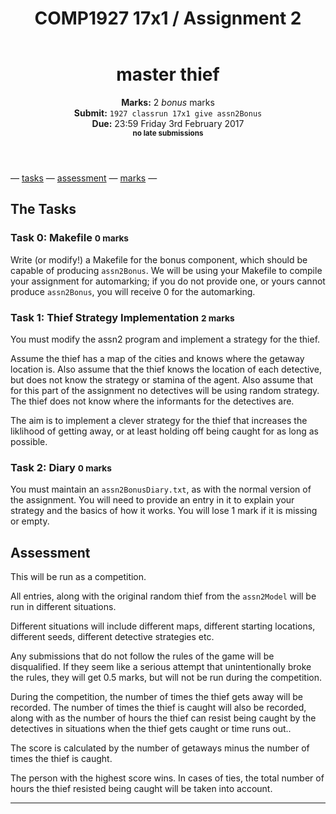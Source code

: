 </head>
<body class="container" data-gr-c-s-loaded="true">
<header class="page-header">
<h1 class="title">COMP1927 17x1 / Assignment 2</h1>
</header>

<header class="jumbotron text-center">

<h1 id="master-thief">master thief</h1>
<p class="lead">
<strong>Marks:</strong> 2 <em>bonus</em> marks<br><strong>Submit:</strong> <code>1927 classrun 17x1 give assn2Bonus</code><br><strong>Due:</strong> 23:59 Friday 3rd February 2017<br><small><strong>no late submissions</strong></small>
</p>
</header>
<p class="text-center lead">
— <a href="https://www.cse.unsw.edu.au/~cs1927/17x1/assignments/assn2/bonus.html#the-tasks">tasks</a> — <a href="https://www.cse.unsw.edu.au/~cs1927/17x1/assignments/assn2/bonus.html#assessment">assessment</a> — <a href="https://www.cse.unsw.edu.au/~cs1927/17x1/assignments/assn2/bonus.html#marks">marks</a> —
</p>

<h2 id="the-tasks">The Tasks</h2>
<h3 id="task-0-makefile-0-marks">Task 0: Makefile <small>0 marks</small></h3>
<p>Write (or modify!) a Makefile for the bonus component, which should be capable of producing <code>assn2Bonus</code>. We will be using your Makefile to compile your assignment for automarking; if you do not provide one, or yours cannot produce <code>assn2Bonus</code>, you will receive 0 for the automarking.</p>
<h3 id="task-1-thief-strategy-implementation-2-marks">Task 1: Thief Strategy Implementation <small>2 marks</small></h3>
<p>You must modify the assn2 program and implement a strategy for the thief.</p>
<p>Assume the thief has a map of the cities and knows where the getaway location is. Also assume that the thief knows the location of each detective, but does not know the strategy or stamina of the agent. Also assume that for this part of the assignment no detectives will be using random strategy. The thief does not know where the informants for the detectives are.</p>
<p>The aim is to implement a clever strategy for the thief that increases the liklihood of getting away, or at least holding off being caught for as long as possible.</p>
<h3 id="task-2-diary-0-marks">Task 2: Diary <small>0 marks</small></h3>
<p>You must maintain an <code>assn2BonusDiary.txt</code>, as with the normal version of the assignment. You will need to provide an entry in it to explain your strategy and the basics of how it works. You will lose 1 mark if it is missing or empty.</p>
<h2 id="assessment">Assessment</h2>
<p>This will be run as a competition.</p>
<p>All entries, along with the original random thief from the <code>assn2Model</code> will be run in different situations.</p>
<p>Different situations will include different maps, different starting locations, different seeds, different detective strategies etc.</p>
<p>Any submissions that do not follow the rules of the game will be disqualified. If they seem like a serious attempt that unintentionally broke the rules, they will get 0.5 marks, but will not be run during the competition.</p>
<p>During the competition, the number of times the thief gets away will be recorded. The number of times the thief is caught will also be recorded, along with as the number of hours the thief can resist being caught by the detectives in situations when the thief gets caught or time runs out..</p>
<p>The score is calculated by the number of getaways minus the number of times the thief is caught.</p>
<p>The person with the highest score wins. In cases of ties, the total number of hours the thief resisted being caught will be taken into account.</p>

</div>
<hr>

